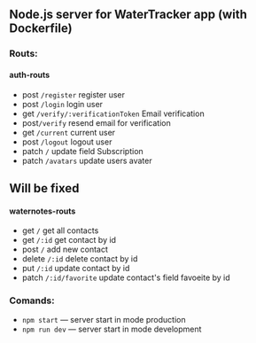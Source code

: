 ## Node.js server for WaterTracker app (with Dockerfile)

### Routs:

#### auth-routs

- post `/register` register user
- post `/login` login user
- get `/verify/:verificationToken` Email verification
- post`/verify` resend email for verification
- get `/current` current user
- post `/logout` logout user
- patch `/` update field Subscription
- patch `/avatars` update users avater

## Will be fixed

#### waternotes-routs

- get `/` get all contacts
- get `/:id` get contact by id
- post `/` add new contact
- delete `/:id` delete contact by id
- put `/:id` update contact by id
- patch `/:id/favorite` update contact's field favoeite by id

### Comands:

- `npm start` &mdash; server start in mode production
- `npm run dev` &mdash; server start in mode development
